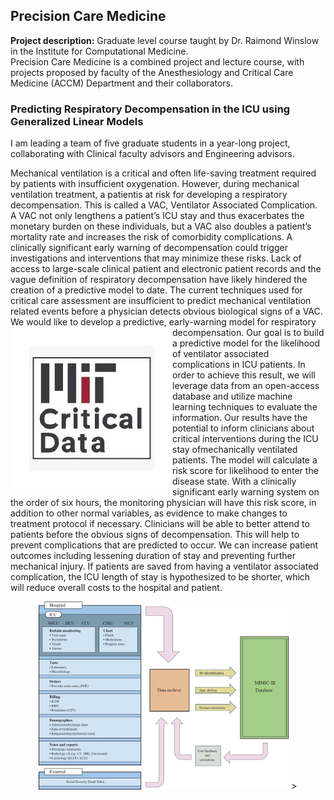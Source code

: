 ## Precision Care Medicine

**Project description:** Graduate level course taught by Dr. Raimond Winslow in the Institute for Computational Medicine. <br>
 Precision Care Medicine is a combined project and lecture course, with projects proposed by faculty of the Anesthesiology and Critical Care Medicine (ACCM) Department and their collaborators.

### Predicting Respiratory Decompensation in the ICU using Generalized Linear Models
I am leading a team of five graduate students in a year-long project, collaborating with Clinical faculty advisors and Engineering advisors.

Mechanical ventilation is a critical and often life-saving treatment required by patients with insufficient oxygenation. However, during mechanical ventilation treatment, a patientis at risk for developing a respiratory decompensation. This is called a VAC, Ventilator Associated Complication. A VAC not only lengthens a patient’s ICU stay and thus exacerbates the monetary burden on these individuals, but a VAC also doubles a patient’s mortality rate and increases the risk of comorbidity complications. A clinically significant early warning of decompensation could trigger investigations and interventions that may minimize these risks. Lack of access to large-scale clinical patient and electronic patient records and the vague definition of respiratory decompensation have likely hindered the creation of a predictive model to date. The current techniques used for critical care assessment are insufficient to predict mechanical ventilation related events before a physician detects obvious biological signs of a VAC.
We would like to develop a predictive, early-warning model for respiratory decompensation.
<img src="/images/MITdata.jpg" align = "left">
Our goal is to build a predictive model for the likelihood of ventilator associated complications in ICU patients. In order to achieve this result, we will leverage data from an open-access database and utilize machine learning techniques to evaluate the information. Our results have the potential to inform clinicians about critical interventions during the ICU stay ofmechanically ventilated patients. 
The model will calculate a risk score for likelihood to enter the disease state. With a clinically significant early warning system on the order of six hours, the monitoring physician will have this risk score, in addition to other normal variables, as evidence to make changes to treatment protocol if necessary. Clinicians will be able to better attend to patients before the obvious signs of decompensation. 
This will help to prevent complications that are predicted to occur. We can increase patient outcomes including lessening duration of stay and preventing further mechanical injury. If patients are saved from having a ventilator associated complication, the ICU length of stay is hypothesized to be shorter, which will reduce overall costs to the hospital and patient.
<center>
<img src="/images/mimic.jpg" width="400">
></center>
